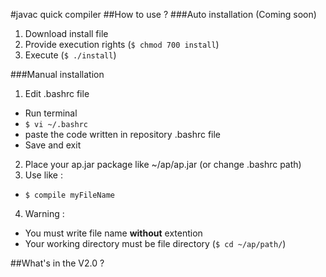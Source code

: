 #javac quick compiler
##How to use ?
###Auto installation (Coming soon)

1. Download install file
2. Provide execution rights (`$ chmod 700 install`)
3. Execute (`$ ./install`)

###Manual installation

1. Edit .bashrc file  
  * Run terminal  
  * `$ vi ~/.bashrc`  
  * paste the code written in repository .bashrc file  
  * Save and exit  
2. Place your ap.jar package like ~/ap/ap.jar (or change .bashrc path)  
3. Use like :  
  * `$ compile myFileName`  
4. Warning :  
  * You must write file name **without** extention  
  * Your working directory must be file directory (`$ cd ~/ap/path/`)  

##What's in the V2.0 ?
